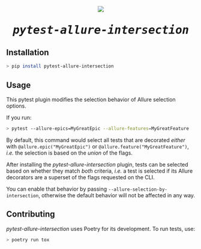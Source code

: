 <p align="center">
  <img src="https://www.dropbox.com/s/yvztjxtcbtw6t6v/pytest-allure-intersection-logo.svg?raw=1" />
</p>
<p align="center" style="font-size:30px;font-weight:bolder;font-family:monospace;font-style:italic">pytest-allure-intersection</p>

## Installation

```bash
> pip install pytest-allure-intersection
```

## Usage

This pytest plugin modifies the selection behavior of Allure selection options.

If you run:

```bash
> pytest --allure-epics=MyGreatEpic --allure-features=MyGreatFeature
```

By default, this command would select all tests that are decorated *either* with `@allure.epic("MyGreatEpic")` or `@allure.feature("MyGreatFeature")`, *i.e.* the selection is based on the *union* of the flags.

After installing the *pytest-allure-intersection* plugin, tests can be selected based on whether they match *both* criteria, *i.e.* a test is selected if its Allure decorators are a superset of the flags requested on the CLI.

You can enable that behavior by passing `--allure-selection-by-intersection`, otherwise the default behavior will not be affected in any way.

## Contributing

*pytest-allure-intersection* uses Poetry for its development. To run tests, use:

```bash
> poetry run tox
```